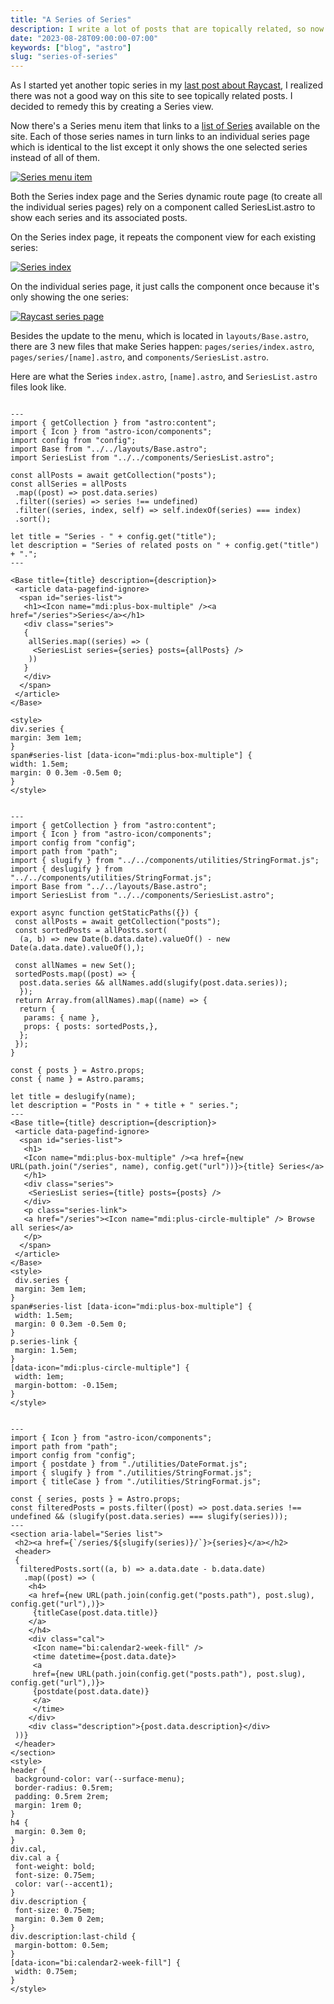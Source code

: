 ```yaml
---
title: "A Series of Series"
description: I write a lot of posts that are topically related, so now I can lump posts together in a series.
date: "2023-08-28T09:00:00-07:00"
keywords: ["blog", "astro"]
slug: "series-of-series"
---
```


As I started yet another topic series in my [last post about Raycast](https://scottwillsey.com/raycasting/), I realized there was not a good way on this site to see topically related posts. I decided to remedy this by creating a Series view.

Now there's a Series menu item that links to a [list of Series](https://scottwillsey.com/series/) available on the site. Each of those series names in turn links to an individual series page which is identical to the list except it only shows the one selected series instead of all of them.

[![Series menu item](../../assets/images/posts/SeriesMenuOption-53365F54-B543-4250-951B-96724AA21BB9.png)](/images/posts/SeriesMenuOption-53365F54-B543-4250-951B-96724AA21BB9.png)

Both the Series index page and the Series dynamic route page (to create all the individual series pages) rely on a component called SeriesList.astro to show each series and its associated posts.

On the Series index page, it repeats the component view for each existing series:

[![Series index](../../assets/images/posts/SeriesList-E3901C05-812E-4399-8615-F73FA46A222C.png)](/images/posts/SeriesList-E3901C05-812E-4399-8615-F73FA46A222C.png)

On the individual series page, it just calls the component once because it's only showing the one series:

[![Raycast series page](../../assets/images/posts/RaycastSeries-5994E4D3-7E86-4533-8A31-B4958A16173E.png)](/images/posts/RaycastSeries-5994E4D3-7E86-4533-8A31-B4958A16173E.png)

Besides the update to the menu, which is located in `layouts/Base.astro`, there are 3 new files that make Series happen: `pages/series/index.astro`, `pages/series/[name].astro`, and `components/SeriesList.astro`.

Here are what the Series `index.astro`, `[name].astro`, and `SeriesList.astro` files look like.

```astro title="series/index.astro"

---
import { getCollection } from "astro:content";
import { Icon } from "astro-icon/components";
import config from "config";
import Base from "../../layouts/Base.astro";
import SeriesList from "../../components/SeriesList.astro";

const allPosts = await getCollection("posts");
const allSeries = allPosts
 .map((post) => post.data.series)
 .filter((series) => series !== undefined)
 .filter((series, index, self) => self.indexOf(series) === index)
 .sort();

let title = "Series - " + config.get("title");
let description = "Series of related posts on " + config.get("title") + ".";
---

<Base title={title} description={description}>
 <article data-pagefind-ignore>
  <span id="series-list">
   <h1><Icon name="mdi:plus-box-multiple" /><a href="/series">Series</a></h1>
   <div class="series">
   {
    allSeries.map((series) => (
     <SeriesList series={series} posts={allPosts} />
    ))
   }
   </div>
  </span>
 </article>
</Base>

<style>
div.series {
margin: 3em 1em;
}
span#series-list [data-icon="mdi:plus-box-multiple"] {
width: 1.5em;
margin: 0 0.3em -0.5em 0;
}
</style>
```  
  
```astro title="[name].astro"

---
import { getCollection } from "astro:content";
import { Icon } from "astro-icon/components";
import config from "config";
import path from "path";
import { slugify } from "../../components/utilities/StringFormat.js";
import { deslugify } from "../../components/utilities/StringFormat.js";
import Base from "../../layouts/Base.astro";
import SeriesList from "../../components/SeriesList.astro";

export async function getStaticPaths({}) {
 const allPosts = await getCollection("posts");
 const sortedPosts = allPosts.sort(
  (a, b) => new Date(b.data.date).valueOf() - new Date(a.data.date).valueOf(),);

 const allNames = new Set();
 sortedPosts.map((post) => {
  post.data.series && allNames.add(slugify(post.data.series));
  });
 return Array.from(allNames).map((name) => {
  return {
   params: { name },
   props: { posts: sortedPosts,},
  };
 });
}

const { posts } = Astro.props;
const { name } = Astro.params;

let title = deslugify(name);
let description = "Posts in " + title + " series.";
---
<Base title={title} description={description}>
 <article data-pagefind-ignore>
  <span id="series-list">
   <h1>
   <Icon name="mdi:plus-box-multiple" /><a href={new URL(path.join("/series", name), config.get("url"))}>{title} Series</a>
   </h1>
   <div class="series">
    <SeriesList series={title} posts={posts} />
   </div>
   <p class="series-link">
   <a href="/series"><Icon name="mdi:plus-circle-multiple" /> Browse all series</a>
   </p>
  </span>
 </article>
</Base>
<style>
 div.series {
 margin: 3em 1em;
}
span#series-list [data-icon="mdi:plus-box-multiple"] {
 width: 1.5em;
 margin: 0 0.3em -0.5em 0;
}
p.series-link {
 margin: 1.5em;
}
[data-icon="mdi:plus-circle-multiple"] {
 width: 1em;
 margin-bottom: -0.15em;
}
</style>
```  
  
```astro title="SeriesList.astro"

---
import { Icon } from "astro-icon/components";
import path from "path";
import config from "config";
import { postdate } from "./utilities/DateFormat.js";
import { slugify } from "./utilities/StringFormat.js";
import { titleCase } from "./utilities/StringFormat.js";

const { series, posts } = Astro.props;
const filteredPosts = posts.filter((post) => post.data.series !== undefined && (slugify(post.data.series) === slugify(series)));
---
<section aria-label="Series list">
 <h2><a href={`/series/${slugify(series)}/`}>{series}</a></h2>
 <header>
 {
  filteredPosts.sort((a, b) => a.data.date - b.data.date)
   .map((post) => (
    <h4>
    <a href={new URL(path.join(config.get("posts.path"), post.slug), config.get("url"),)}>
     {titleCase(post.data.title)}
    </a>
    </h4>
    <div class="cal">
     <Icon name="bi:calendar2-week-fill" />
     <time datetime={post.data.date}>
     <a
     href={new URL(path.join(config.get("posts.path"), post.slug), config.get("url"),)}>
     {postdate(post.data.date)}
     </a>
     </time>
    </div>
    <div class="description">{post.data.description}</div>
 ))}
 </header>
</section>
<style>
header {
 background-color: var(--surface-menu);
 border-radius: 0.5rem;
 padding: 0.5rem 2rem;
 margin: 1rem 0;
}
h4 {
 margin: 0.3em 0;
}
div.cal,
div.cal a {
 font-weight: bold;
 font-size: 0.75em;
 color: var(--accent1);
}
div.description {
 font-size: 0.75em;
 margin: 0.3em 0 2em;
}
div.description:last-child {
 margin-bottom: 0.5em;
}
[data-icon="bi:calendar2-week-fill"] {
 width: 0.75em;
}
</style>

```
